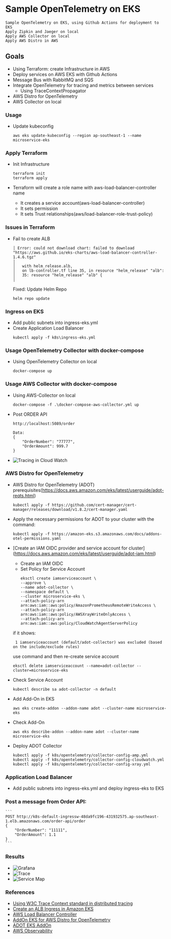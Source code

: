 # Sample OpenTelemetry on EKS
    Sample OpenTelemetry on EKS, using Github Actions for deployment to EKS
    Apply Zipkin and Jaeger on local
    Apply AWS Collector on local
    Apply AWS Distro in AWS

## Goals
+ Using Terraform: create Infrastructure in AWS
+ Deploy services on AWS EKS with Github Actions
+ Message Bus with RabbitMQ and SQS
+ Integrate OpenTelemetry for tracing and metrics between services
    - Using TraceContextPropagator
+ AWS Distro for OpenTelemetry
+ AWS Collector on local

### Usage
+ Update kubeconfig
    ```
    aws eks update-kubeconfig --region ap-southeast-1 --name microservice-eks
    ```

### Apply Terraform
+ Init Infrastructure
    ```
    terraform init
    terraform apply
    ```

+ Terraform will create a role name with aws-load-balancer-controller name
    + It creates a service account(aws-load-balancer-controller)
    + It sets permission
    + It sets Trust relationships(aws/load-balancer-role-trust-policy)

### Issues in Terraform
+ Fail to create ALB
    ```
    │ Error: could not download chart: failed to download "https://aws.github.io/eks-charts/aws-load-balancer-controller-1.4.6.tgz"
    │
    │   with helm_release.alb,
    │   on lb-controller.tf line 35, in resource "helm_release" "alb":
    │   35: resource "helm_release" "alb" {
    │
    ```
    Fixed: Update Helm Repo
    ```
    helm repo update
    ```

### Ingress on EKS
+ Add public subnets into ingress-eks.yml
+ Create Application Load Balancer
    ```
    kubectl apply -f k8s\ingress-eks.yml
    ```

### Usage OpenTelemetry Collector with docker-compose
+ Using OpenTelemetry Collector on local
    ```
    docker-compose up
    ```

### Usage AWS Collector with docker-compose
+ Using AWS-Collector on local
    ```
    docker-compose -f .\docker-compose-aws-collector.yml up
    ```

+ Post ORDER API
    ```
    http://localhost:5089/order

    Data:
    {
        "OrderNumber": "77777",
        "OrderAmount": 999.7
    }
    ```
+ ![Tracing in Cloud Watch](./images/Tracing-AWS-Collector.png)

### AWS Distro for OpenTelemetry
+ AWS Distro for OpenTelemetry (ADOT) prerequisites(https://docs.aws.amazon.com/eks/latest/userguide/adot-reqts.html)
    ```
    kubectl apply -f https://github.com/cert-manager/cert-manager/releases/download/v1.8.2/cert-manager.yaml
    ```

+ Apply the necessary permissions for ADOT to your cluster with the command:
    ```
    kubectl apply -f https://amazon-eks.s3.amazonaws.com/docs/addons-otel-permissions.yaml
    ```

+ [Create an IAM OIDC provider and service account for cluster]
(https://docs.aws.amazon.com/eks/latest/userguide/adot-iam.html)
    - Create an IAM OIDC
    - Set Policy for Service Account
        ```
        eksctl create iamserviceaccount \
        --approve \
        --name adot-collector \
        --namespace default \
        --cluster microservice-eks \
        --attach-policy-arn arn:aws:iam::aws:policy/AmazonPrometheusRemoteWriteAccess \
        --attach-policy-arn arn:aws:iam::aws:policy/AWSXrayWriteOnlyAccess \
        --attach-policy-arn arn:aws:iam::aws:policy/CloudWatchAgentServerPolicy
        ```

    if it shows:
    ```
     1 iamserviceaccount (default/adot-collector) was excluded (based on the include/exclude rules)
    ```
    use command and then re-create service account
    ```
    eksctl delete iamserviceaccount --name=adot-collector --cluster=microservice-eks
    ```

+ Check Service Account
    ```
    kubectl describe sa adot-collector -n default
    ```

+ Add Add-On in EKS
    ```
    aws eks create-addon --addon-name adot --cluster-name microservice-eks
    ```

+ Check Add-On
    ```
    aws eks describe-addon --addon-name adot --cluster-name microservice-eks
    ```

+ Deploy ADOT Collector
    ```
    kubectl apply -f k8s/opentelemetry/collector-config-amp.yml
    kubectl apply -f k8s/opentelemetry/collector-config-cloudwatch.yml
    kubectl apply -f k8s/opentelemetry/collector-config-xray.yml
    ```

### Application Load Balancer
+ Add public subnets into ingress-eks.yml and deploy ingress-eks to EKS

### Post a message from Order API:
    ```
    POST http://k8s-default-ingressw-48da9fc196-431932575.ap-southeast-1.elb.amazonaws.com/order-api/order
    {
        "OrderNumber": "11111",
        "OrderAmount": 1.1
    }
    ```

### Results
+ ![Grafana](./images/grafana.png)
+ ![Trace](./images/trace.png)
+ ![Service Map](./images/service-map.png)

### References
+ [Using W3C Trace Context standard in distributed tracing](https://dev.to/luizhlelis/c-using-w3c-trace-context-standard-in-distributed-tracing-1nm0)
+ [Create an ALB Ingress in Amazon EKS](https://aws.amazon.com/premiumsupport/knowledge-center/eks-alb-ingress-aws-waf/)
+ [AWS Load Balancer Controller](https://docs.aws.amazon.com/eks/latest/userguide/aws-load-balancer-controller.html)
+ [AddOn EKS for AWS Distro for OpenTelemetry](https://aws.amazon.com/blogs/containers/metrics-and-traces-collection-using-amazon-eks-add-ons-for-aws-distro-for-opentelemetry/)
+ [ADOT EKS AddOn](https://aws-otel.github.io/docs/getting-started/adot-eks-add-on/installation#deploy-the-adot-collector)
+ [AWS Observability](https://github.com/aws-observability/aws-otel-community)